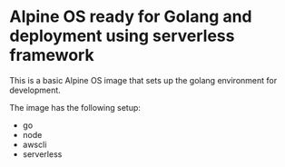 # Alpine OS ready for Golang and deployment using serverless framework

This is a basic Alpine OS image that sets up the golang environment for development.

The image has the following setup:

* go
* node
* awscli
* serverless
